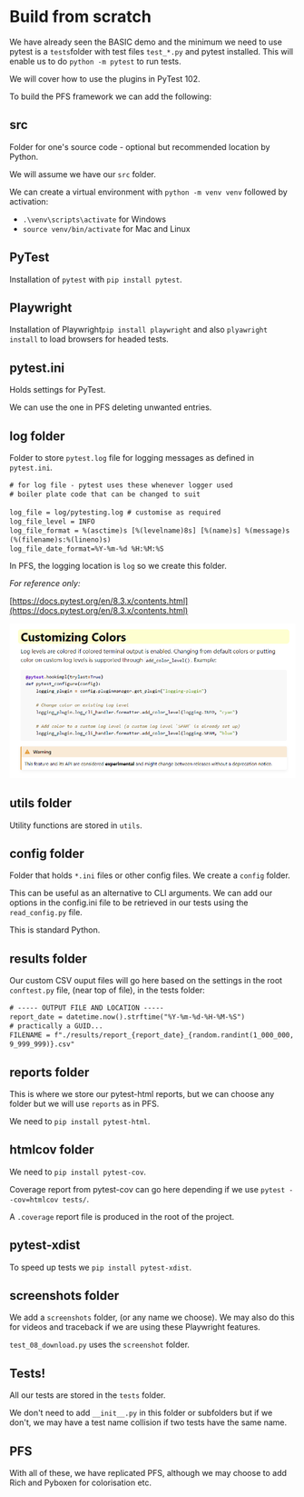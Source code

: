 # Build from scratch

We have already seen the BASIC demo and the minimum we need to use pytest is a `tests`folder with test files `test_*.py` and pytest installed. This will enable us to do `python -m pytest` to run tests.

We will cover how to use the plugins in PyTest 102.

To build the PFS framework we can add the following:

## src

Folder for one's source code - optional but recommended location by Python.

We will assume we have our `src` folder.

We can create a virtual environment with `python -m venv venv` followed by activation:

- `.\venv\scripts\activate` for Windows
- `source venv/bin/activate` for Mac and Linux

## PyTest

Installation of `pytest` with `pip install pytest`.

## Playwright

Installation of Playwright`pip install playwright` and also `plyawright install` to load browsers for headed tests.

## pytest.ini

Holds settings for PyTest.

We can use the one in PFS deleting unwanted entries.

## log folder

Folder to store `pytest.log` file for logging messages as defined in `pytest.ini`.

```
# for log file - pytest uses these whenever logger used
# boiler plate code that can be changed to suit

log_file = log/pytesting.log # customise as required
log_file_level = INFO
log_file_format = %(asctime)s [%(levelname)8s] [%(name)s] %(message)s (%(filename)s:%(lineno)s)
log_file_date_format=%Y-%m-%d %H:%M:%S
```

In PFS, the logging location is `log` so we create this folder.

*For reference only:*

[https://docs.pytest.org/en/8.3.x/contents.html](https://docs.pytest.org/en/8.3.x/contents.html)

![customise-logging](../images/workshop/customise-logging.png)

## utils folder

Utility functions are stored in `utils`.

## config folder

Folder that holds `*.ini` files or other config files. We create a `config` folder.

This can be useful as an alternative to CLI arguments. We can add our options in the config.ini file to be retrieved in our tests using the `read_config.py` file. 

This is standard Python.

## results folder

Our custom CSV ouput files will go here based on the settings in the root `conftest.py` file, (near top of file), in the tests folder:

```
# ----- OUTPUT FILE AND LOCATION -----
report_date = datetime.now().strftime("%Y-%m-%d-%H-%M-%S")
# practically a GUID...
FILENAME = f"./results/report_{report_date}_{random.randint(1_000_000, 9_999_999)}.csv"
```

## reports folder

This is where we store our pytest-html reports, but we can choose any folder but we will use `reports` as in PFS.

We need to `pip install pytest-html`.

## htmlcov folder

We need to `pip install pytest-cov`.

Coverage report from pytest-cov can go here depending if we use `pytest --cov=htmlcov tests/`.

A `.coverage` report file is produced in the root of the project. 

## pytest-xdist

To speed up tests we `pip install pytest-xdist`.

## screenshots folder

We add a `screenshots` folder, (or any name we choose). We may also do this for videos and traceback if we are using these Playwright features.

`test_08_download.py` uses the `screenshot` folder.

## Tests!

All our tests are stored in the `tests` folder.

We don't need to add `__init__.py` in this folder or subfolders but if we don't, we may have a test name collision if two tests have the same name.

## PFS

With all of these, we have replicated PFS, although we may choose to add Rich and Pyboxen for colorisation etc.

<br>